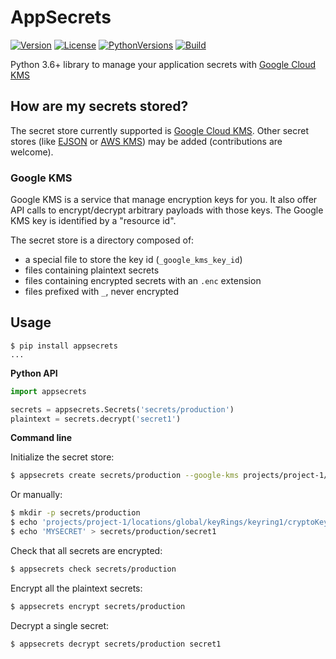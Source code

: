 # AppSecrets

[![Version](https://img.shields.io/pypi/v/appsecrets.svg)](https://pypi.python.org/pypi/appsecrets)
[![License](https://img.shields.io/pypi/l/appsecrets.svg)](https://pypi.python.org/pypi/appsecrets)
[![PythonVersions](https://img.shields.io/pypi/pyversions/appsecrets.svg)](https://pypi.python.org/pypi/appsecrets)
[![Build](https://travis-ci.org/pior/appsecrets.svg?branch=master)](https://travis-ci.org/pior/appsecrets)

Python 3.6+ library to manage your application secrets with [Google Cloud KMS](https://cloud.google.com/kms/)


## How are my secrets stored?

The secret store currently supported is [Google Cloud KMS](https://cloud.google.com/kms/).
Other secret stores (like [EJSON](https://github.com/Shopify/ejson) or [AWS KMS](https://aws.amazon.com/kms/)) may
be added (contributions are welcome).

### Google KMS

Google KMS is a service that manage encryption keys for you. It also offer API calls to encrypt/decrypt arbitrary
payloads with those keys. The Google KMS key is identified by a "resource id".

The secret store is a directory composed of:

- a special file to store the key id (`_google_kms_key_id`)
- files containing plaintext secrets
- files containing encrypted secrets with an `.enc` extension
- files prefixed with `_`, never encrypted


## Usage

```shell
$ pip install appsecrets
...
```

**Python API**

```python
import appsecrets

secrets = appsecrets.Secrets('secrets/production')
plaintext = secrets.decrypt('secret1')
```

**Command line**

Initialize the secret store:
```bash
$ appsecrets create secrets/production --google-kms projects/project-1/locations/global/keyRings/keyring1/cryptoKeys/key1
```

Or manually:
```bash
$ mkdir -p secrets/production
$ echo 'projects/project-1/locations/global/keyRings/keyring1/cryptoKeys/key1' > secrets/production/_google_kms_key_id
$ echo 'MYSECRET' > secrets/production/secret1
```

Check that all secrets are encrypted:
```bash
$ appsecrets check secrets/production
```

Encrypt all the plaintext secrets:
```bash
$ appsecrets encrypt secrets/production
```

Decrypt a single secret:
```bash
$ appsecrets decrypt secrets/production secret1
```
